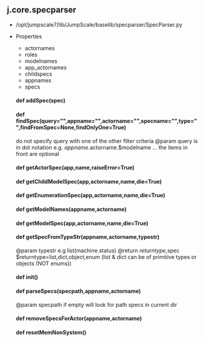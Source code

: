 ## j.core.specparser

- /opt/jumpscale7/lib/JumpScale/baselib/specparser/SpecParser.py
- Properties
    - actornames
    - roles
    - modelnames
    - app_actornames
    - childspecs
    - appnames
    - specs

    #### def addSpec(spec) 
    #### def findSpec(query="",appname="",actorname="",specname="",type="",findFromSpec=None,findOnlyOne=True) 
    
    do not specify query with one of the other filter criteria
    @param query is in dot notation e.g. $appname.$actorname.$modelname ... the items in front are optional
    #### def getActorSpec(app,name,raiseError=True) 
    #### def getChildModelSpec(app,actorname,name,die=True) 
    #### def getEnumerationSpec(app,actorname,name,die=True) 
    #### def getModelNames(appname,actorname) 
    #### def getModelSpec(app,actorname,name,die=True) 
    #### def getSpecFromTypeStr(appname,actorname,typestr) 
    
    @param typestr e.g list(machine.status)
    @return $returntype,$spec  $returntype=list,dict,object,enum (list & dict can be of primitive types or objects (NOT enums))
    #### def init() 
    #### def parseSpecs(specpath,appname,actorname) 
    
    @param specpath if empty will look for path specs in current dir
    #### def removeSpecsForActor(appname,actorname) 
    #### def resetMemNonSystem() 
